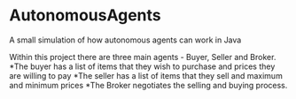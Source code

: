 # AutonomousAgents
A small simulation of how autonomous agents can work in Java

Within this project there are three main agents - Buyer, Seller and Broker. 
*The buyer has a list of items that they wish to purchase and prices they are willing to pay 
*The seller has a list of items that they sell and maximum and minimum prices
*The Broker negotiates the selling and buying process.
